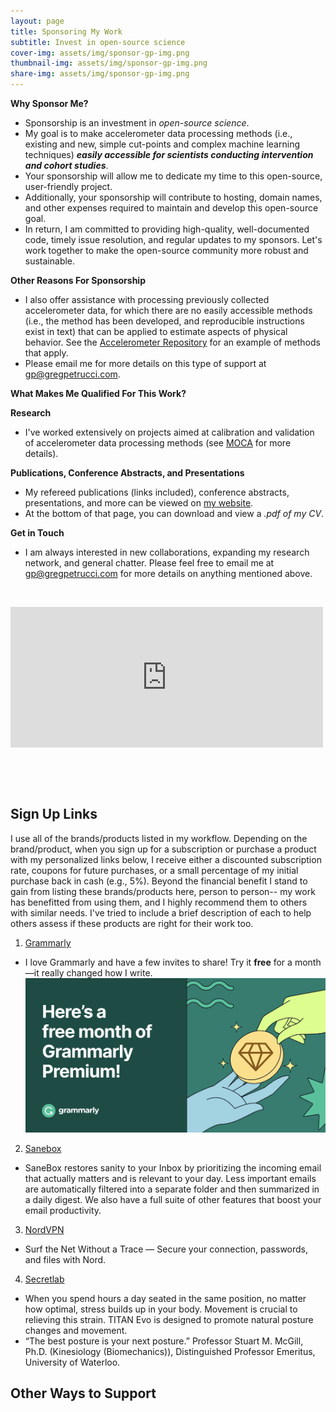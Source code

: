 ```yaml
---
layout: page
title: Sponsoring My Work
subtitle: Invest in open-source science
cover-img: assets/img/sponsor-gp-img.png
thumbnail-img: assets/img/sponsor-gp-img.png
share-img: assets/img/sponsor-gp-img.png
---
```


**Why Sponsor Me?**
 - Sponsorship is an investment in _open-source science_. 
 - My goal is to make accelerometer data processing methods (i.e., existing and new, simple cut-points and complex machine learning techniques) **_easily accessible for scientists conducting intervention and cohort studies_**. 
 - Your sponsorship will allow me to dedicate my time to this open-source, user-friendly project.  
 - Additionally, your sponsorship will contribute to hosting, domain names, and other expenses required to maintain and develop this open-source goal. 
 - In return, I am committed to providing high-quality, well-documented code, timely issue resolution, and regular updates to my sponsors. Let's work together to make the open-source community more robust and sustainable.
 
**Other Reasons For Sponsorship**
 - I also offer assistance with processing previously collected accelerometer data, for which there are no easily accessible methods (i.e., the method has been developed, and reproducible instructions exist in text) that can be applied to estimate aspects of physical behavior. See the [Accelerometer Repository](https://sites.google.com/view/accelerometerrepository/available-models/provided-in-paper?authuser=0) for an example of methods that apply. 
- Please email me for more details on this type of support at gp@gregpetrucci.com.

**What Makes Me Qualified For This Work?**

**Research**
 - I've worked extensively on projects aimed at calibration and validation of accelerometer data processing methods (see [MOCA](https://gregpetrucci.com/moca/) for more details).

**Publications, Conference Abstracts, and Presentations**
- My refereed publications (links included), conference abstracts, presentations, and more can be viewed on [my website](https://gregpetrucci.com/pubs/).
- At the bottom of that page, you can download and view a _.pdf of my CV_.

**Get in Touch**
- I am always interested in new collaborations, expanding my research network, and general chatter. Please feel free to email me at gp@gregpetrucci.com for more details on anything mentioned above.

<p>&nbsp;</p>
<iframe src="https://github.com/sponsors/gregpetruccijr/card" title="Sponsor gregpetruccijr" height="225" width="500" style="border: 0;"></iframe>
<p>&nbsp;</p>
<p>&nbsp;</p>

## Sign Up Links 
I use all of the brands/products listed in my workflow. Depending on the brand/product, when you sign up for a subscription or purchase a product with my personalized links below, I receive either a discounted subscription rate, coupons for future purchases, or a small percentage of my initial purchase back in cash (e.g., 5%). Beyond the financial benefit I stand to gain from listing these brands/products here, person to person-- my work has benefitted from using them, and I highly recommend them to others with similar needs. I've tried to include a brief description of each to help others assess if these products are right for their work too.  

1. [Grammarly](https://www.grammarly.com/referrals/redeem?key=3zico4dz0ur4601x)
  - I love Grammarly and have a few invites to share! Try it **free** for a month—it really changed how I write.
![](assets/img/grammarly-freemonth.png)
2. [Sanebox](https://www.sanebox.com/signup/b9ff339bf2/c)
 - SaneBox restores sanity to your Inbox by prioritizing the incoming email that actually matters and is relevant to your day. Less important emails are automatically filtered into a separate folder and then summarized in a daily digest. We also have a full suite of other features that boost your email productivity.   
3. [NordVPN](https://ref.nordvpn.com/DQvvKawvwfv)
  -  Surf the Net Without a Trace — Secure your connection, passwords, and files with Nord.
4. [Secretlab](https://secretlabus.refr.cc/gregpetrucci)
  - When you spend  hours a day seated in the same position, no matter how optimal, stress builds up in your body. Movement is crucial to relieving this strain. TITAN Evo is designed to promote natural posture changes and movement.
  - “The best posture is your next posture.” Professor Stuart M. McGill, Ph.D. (Kinesiology (Biomechanics)), Distinguished Professor Emeritus, University of Waterloo.


## Other Ways to Support  
<script type="text/javascript" src="https://www.redbubble.com/assets/external_portfolio.js"></script>
<script id="rb-xzfcxvzx" type="text/javascript">new RBExternalPortfolio('www.redbubble.com', 'gpetrucci', 2, 2).renderIframe();</script>
